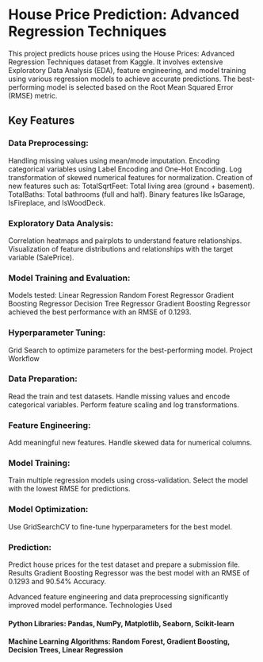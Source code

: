 # House Price Prediction: Advanced Regression Techniques
This project predicts house prices using the House Prices: Advanced Regression Techniques dataset from Kaggle. It involves extensive Exploratory Data Analysis (EDA), feature engineering, and model training using various regression models to achieve accurate predictions. The best-performing model is selected based on the Root Mean Squared Error (RMSE) metric.

## Key Features
### Data Preprocessing:

Handling missing values using mean/mode imputation.
Encoding categorical variables using Label Encoding and One-Hot Encoding.
Log transformation of skewed numerical features for normalization.
Creation of new features such as:
TotalSqrtFeet: Total living area (ground + basement).
TotalBaths: Total bathrooms (full and half).
Binary features like IsGarage, IsFireplace, and IsWoodDeck.
### Exploratory Data Analysis:

Correlation heatmaps and pairplots to understand feature relationships.
Visualization of feature distributions and relationships with the target variable (SalePrice).
### Model Training and Evaluation:

Models tested:
Linear Regression
Random Forest Regressor
Gradient Boosting Regressor
Decision Tree Regressor
Gradient Boosting Regressor achieved the best performance with an RMSE of 0.1293.
### Hyperparameter Tuning:

Grid Search to optimize parameters for the best-performing model.
Project Workflow
### Data Preparation:

Read the train and test datasets.
Handle missing values and encode categorical variables.
Perform feature scaling and log transformations.
### Feature Engineering:

Add meaningful new features.
Handle skewed data for numerical columns.
### Model Training:

Train multiple regression models using cross-validation.
Select the model with the lowest RMSE for predictions.
### Model Optimization:

Use GridSearchCV to fine-tune hyperparameters for the best model.
### Prediction:

Predict house prices for the test dataset and prepare a submission file.
Results
Gradient Boosting Regressor was the best model with an RMSE of 0.1293 and 90.54% Accuracy.

Advanced feature engineering and data preprocessing significantly improved model performance.
Technologies Used
#### Python Libraries: Pandas, NumPy, Matplotlib, Seaborn, Scikit-learn
#### Machine Learning Algorithms: Random Forest, Gradient Boosting, Decision Trees, Linear Regression
